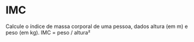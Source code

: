 # IMC
Calcule o índice de massa corporal de uma pessoa, dados altura (em m) e peso (em kg).  IMC = peso / altura²
